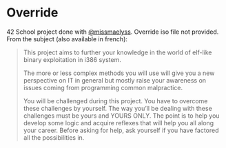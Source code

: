 # Override
42 School project done with [@missmaelyss](https://github.com/missmaelyss). Override iso file not provided. From the subject (also available in french):

> This project aims to further your knowledge in the world of elf-like binary exploitation in i386 system.
>
> The more or less complex methods you will use will give you a new perspective on IT in general but mostly raise your awareness on issues coming from programming common malpractice.
>
> You will be challenged during this project. You have to overcome these challenges by yourself. The way you’ll be dealing with these challenges must be yours and YOURS ONLY. The point is to help you develop some logic and acquire reflexes that will help you all along your career. Before asking for help, ask yourself if you have factored all the possibilities in.
